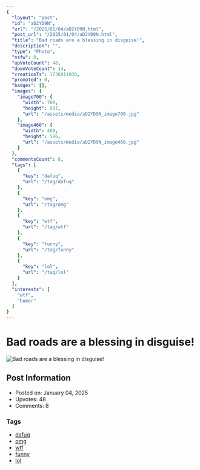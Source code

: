 ```yaml
---
{
  "layout": "post",
  "id": "aD2YD9N",
  "url": "/2025/01/04/aD2YD9N.html",
  "post_url": "/2025/01/04/aD2YD9N.html",
  "title": "Bad roads are a blessing in disguise!",
  "description": "",
  "type": "Photo",
  "nsfw": 0,
  "upVoteCount": 48,
  "downVoteCount": 14,
  "creationTs": 1736011930,
  "promoted": 0,
  "badges": [],
  "images": {
    "image700": {
      "width": 700,
      "height": 891,
      "url": "/assets/media/aD2YD9N_image700.jpg"
    },
    "image460": {
      "width": 460,
      "height": 586,
      "url": "/assets/media/aD2YD9N_image460.jpg"
    }
  },
  "commentsCount": 8,
  "tags": [
    {
      "key": "dafuq",
      "url": "/tag/dafuq"
    },
    {
      "key": "omg",
      "url": "/tag/omg"
    },
    {
      "key": "wtf",
      "url": "/tag/wtf"
    },
    {
      "key": "funny",
      "url": "/tag/funny"
    },
    {
      "key": "lol",
      "url": "/tag/lol"
    }
  ],
  "interests": [
    "wtf",
    "humor"
  ]
}
---
```


# Bad roads are a blessing in disguise!

![Bad roads are a blessing in disguise!](/assets/media/aD2YD9N_image700.jpg)

## Post Information

- Posted on: January 04, 2025
- Upvotes: 48
- Comments: 8

### Tags

- [dafuq](/tag/dafuq)
- [omg](/tag/omg)
- [wtf](/tag/wtf)
- [funny](/tag/funny)
- [lol](/tag/lol)
